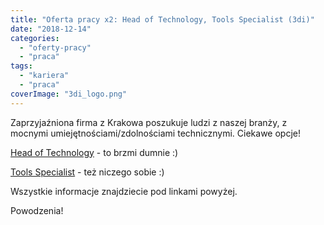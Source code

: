 ```yaml
---
title: "Oferta pracy x2: Head of Technology, Tools Specialist (3di)"
date: "2018-12-14"
categories: 
  - "oferty-pracy"
  - "praca"
tags: 
  - "kariera"
  - "praca"
coverImage: "3di_logo.png"
---
```


Zaprzyjaźniona firma z Krakowa poszukuje ludzi z naszej branży, z mocnymi umiejętnościami/zdolnościami technicznymi. Ciekawe opcje!

[Head of Technology](https://3di-info.com/head-of-technology/) - to brzmi dumnie :)

[Tools Specialist](https://3di-info.com/tools-specialist/) - też niczego sobie :)

Wszystkie informacje znajdziecie pod linkami powyżej.

Powodzenia!
